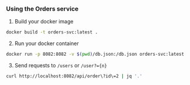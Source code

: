 ### Using the Orders service

1. Build your docker image
```bash
docker build -t orders-svc:latest .
```

2. Run your docker container
```bash
docker run -p 8082:8082 -v $(pwd)/db.json:/db.json orders-svc:latest
```

3. Send requests to `/users` or `/user?={n}`

```bash
curl http://localhost:8082/api/order\?id\=2 | jq '.'
```

